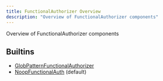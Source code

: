 ```yaml
---
title: FunctionalAuthorizer Overview
description: "Overview of FunctionalAuthorizer components"
---
```

Overview of FunctionalAuthorizer components
## Builtins
* [GlobPatternFunctionalAuthorizer](/docs/components/functionalauthorizer/globpatternfunctionalauthorizer/)
* [NoopFunctionalAuth](/docs/components/functionalauthorizer/noopfunctionalauth/) (default)